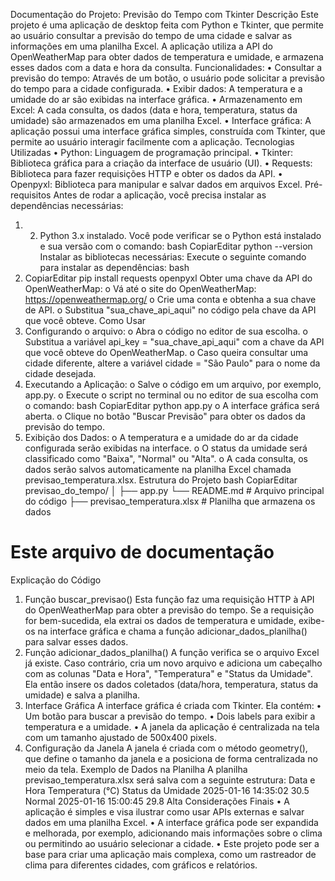 Documentação do Projeto: Previsão do
Tempo com Tkinter
Descrição
Este projeto é uma aplicação de desktop feita com Python e Tkinter, que permite ao
usuário consultar a previsão do tempo de uma cidade e salvar as informações em uma
planilha Excel. A aplicação utiliza a API do OpenWeatherMap para obter dados de
temperatura e umidade, e armazena esses dados com a data e hora da consulta.
Funcionalidades:
• Consultar a previsão do tempo: Através de um botão, o usuário pode solicitar
a previsão do tempo para a cidade configurada.
• Exibir dados: A temperatura e a umidade do ar são exibidas na interface
gráfica.
• Armazenamento em Excel: A cada consulta, os dados (data e hora,
temperatura, status da umidade) são armazenados em uma planilha Excel.
• Interface gráfica: A aplicação possui uma interface gráfica simples, construída
com Tkinter, que permite ao usuário interagir facilmente com a aplicação.
Tecnologias Utilizadas
• Python: Linguagem de programação principal.
• Tkinter: Biblioteca gráfica para a criação da interface de usuário (UI).
• Requests: Biblioteca para fazer requisições HTTP e obter os dados da API.
• Openpyxl: Biblioteca para manipular e salvar dados em arquivos Excel.
Pré-requisitos
Antes de rodar a aplicação, você precisa instalar as dependências necessárias:
1. 2. Python 3.x instalado. Você pode verificar se o Python está instalado e sua
versão com o comando:
bash
CopiarEditar
python --version
Instalar as bibliotecas necessárias: Execute o seguinte comando para instalar
as dependências:
bash
3. CopiarEditar
pip install requests openpyxl
Obter uma chave da API do OpenWeatherMap:
o Vá até o site do OpenWeatherMap: https://openweathermap.org/
o Crie uma conta e obtenha a sua chave de API.
o Substitua "sua_chave_api_aqui" no código pela chave da API que
você obteve.
Como Usar
1. Configurando o arquivo:
o Abra o código no editor de sua escolha.
o Substitua a variável api_key = "sua_chave_api_aqui" com a chave
da API que você obteve do OpenWeatherMap.
o Caso queira consultar uma cidade diferente, altere a variável cidade =
"São Paulo" para o nome da cidade desejada.
2. Executando a Aplicação:
o Salve o código em um arquivo, por exemplo, app.py.
o Execute o script no terminal ou no editor de sua escolha com o comando:
bash
CopiarEditar
python app.py
o A interface gráfica será aberta.
o Clique no botão "Buscar Previsão" para obter os dados da previsão do
tempo.
3. Exibição dos Dados:
o A temperatura e a umidade do ar da cidade configurada serão exibidas na
interface.
o O status da umidade será classificado como "Baixa", "Normal" ou
"Alta".
o A cada consulta, os dados serão salvos automaticamente na planilha
Excel chamada previsao_temperatura.xlsx.
Estrutura do Projeto
bash
CopiarEditar
previsao_do_tempo/
│
├── app.py └── README.md # Arquivo principal do código ├── previsao_temperatura.xlsx # Planilha que armazena os dados
# Este arquivo de documentação
Explicação do Código
1. Função buscar_previsao()
Esta função faz uma requisição HTTP à API do OpenWeatherMap para obter a previsão
do tempo. Se a requisição for bem-sucedida, ela extrai os dados de temperatura e
umidade, exibe-os na interface gráfica e chama a
função adicionar_dados_planilha() para salvar esses dados.
2. Função adicionar_dados_planilha()
A função verifica se o arquivo Excel já existe. Caso contrário, cria um novo arquivo e
adiciona um cabeçalho com as colunas "Data e Hora", "Temperatura" e "Status da
Umidade". Ela então insere os dados coletados (data/hora, temperatura, status da
umidade) e salva a planilha.
3. Interface Gráfica
A interface gráfica é criada com Tkinter. Ela contém:
• Um botão para buscar a previsão do tempo.
• Dois labels para exibir a temperatura e a umidade.
• A janela da aplicação é centralizada na tela com um tamanho ajustado de
500x400 pixels.
4. Configuração da Janela
A janela é criada com o método geometry(), que define o tamanho da janela e a
posiciona de forma centralizada no meio da tela.
Exemplo de Dados na Planilha
A planilha previsao_temperatura.xlsx será salva com a seguinte estrutura:
Data e Hora Temperatura (°C) Status da Umidade
2025-01-16 14:35:02 30.5 Normal
2025-01-16 15:00:45 29.8 Alta
Considerações Finais
• A aplicação é simples e visa ilustrar como usar APIs externas e salvar dados em
uma planilha Excel.
• A interface gráfica pode ser expandida e melhorada, por exemplo, adicionando
mais informações sobre o clima ou permitindo ao usuário selecionar a cidade.
• Este projeto pode ser a base para criar uma aplicação mais complexa, como um
rastreador de clima para diferentes cidades, com gráficos e relatórios.

